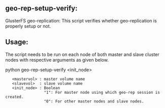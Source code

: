 ## geo-rep-setup-verify:
GlusterFS geo-replication:
This script verifies whether geo-replication is properly setup or not.

## Usage:
The script needs to be run on each node of both master and slave cluster
nodes with respective arguments as given below.

python geo-rep-setup-verify <mastervol> <slavevol> <init_node>

       <mastervol> : master volume name
       <slavevol>  : slave volume name
       <init_node> : Boolean
                     "1": For master node using which geo-rep session is created.
                     "0": For other master nodes and slave nodes.
